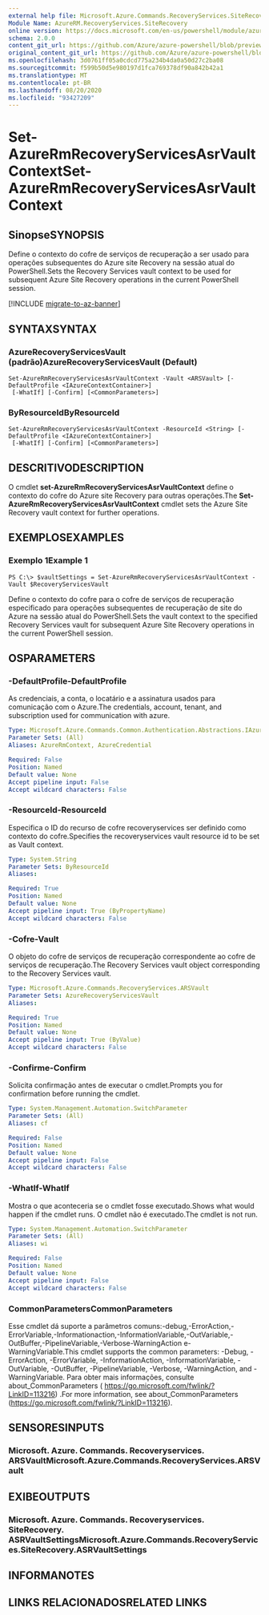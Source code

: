 ```yaml
---
external help file: Microsoft.Azure.Commands.RecoveryServices.SiteRecovery.dll-Help.xml
Module Name: AzureRM.RecoveryServices.SiteRecovery
online version: https://docs.microsoft.com/en-us/powershell/module/azurerm.recoveryservices.siterecovery/set-azurermrecoveryservicesasrvaultcontext
schema: 2.0.0
content_git_url: https://github.com/Azure/azure-powershell/blob/preview/src/ResourceManager/RecoveryServices/Commands.RecoveryServices.SiteRecovery/help/Set-AzureRmRecoveryServicesAsrVaultContext.md
original_content_git_url: https://github.com/Azure/azure-powershell/blob/preview/src/ResourceManager/RecoveryServices/Commands.RecoveryServices.SiteRecovery/help/Set-AzureRmRecoveryServicesAsrVaultContext.md
ms.openlocfilehash: 3d0761ff05a0cdcd775a234b4da0a50d27c2ba08
ms.sourcegitcommit: f599b50d5e980197d1fca769378df90a842b42a1
ms.translationtype: MT
ms.contentlocale: pt-BR
ms.lasthandoff: 08/20/2020
ms.locfileid: "93427209"
---
```

# <span data-ttu-id="a93db-101">Set-AzureRmRecoveryServicesAsrVaultContext</span><span class="sxs-lookup"><span data-stu-id="a93db-101">Set-AzureRmRecoveryServicesAsrVaultContext</span></span>

## <span data-ttu-id="a93db-102">Sinopse</span><span class="sxs-lookup"><span data-stu-id="a93db-102">SYNOPSIS</span></span>
<span data-ttu-id="a93db-103">Define o contexto do cofre de serviços de recuperação a ser usado para operações subsequentes do Azure site Recovery na sessão atual do PowerShell.</span><span class="sxs-lookup"><span data-stu-id="a93db-103">Sets the Recovery Services vault context to be used for subsequent Azure Site Recovery operations in the current PowerShell session.</span></span>

[!INCLUDE [migrate-to-az-banner](../../includes/migrate-to-az-banner.md)]

## <span data-ttu-id="a93db-104">SYNTAX</span><span class="sxs-lookup"><span data-stu-id="a93db-104">SYNTAX</span></span>

### <span data-ttu-id="a93db-105">AzureRecoveryServicesVault (padrão)</span><span class="sxs-lookup"><span data-stu-id="a93db-105">AzureRecoveryServicesVault (Default)</span></span>
```
Set-AzureRmRecoveryServicesAsrVaultContext -Vault <ARSVault> [-DefaultProfile <IAzureContextContainer>]
 [-WhatIf] [-Confirm] [<CommonParameters>]
```

### <span data-ttu-id="a93db-106">ByResourceId</span><span class="sxs-lookup"><span data-stu-id="a93db-106">ByResourceId</span></span>
```
Set-AzureRmRecoveryServicesAsrVaultContext -ResourceId <String> [-DefaultProfile <IAzureContextContainer>]
 [-WhatIf] [-Confirm] [<CommonParameters>]
```

## <span data-ttu-id="a93db-107">DESCRITIVO</span><span class="sxs-lookup"><span data-stu-id="a93db-107">DESCRIPTION</span></span>
<span data-ttu-id="a93db-108">O cmdlet **set-AzureRmRecoveryServicesAsrVaultContext** define o contexto do cofre do Azure site Recovery para outras operações.</span><span class="sxs-lookup"><span data-stu-id="a93db-108">The **Set-AzureRmRecoveryServicesAsrVaultContext** cmdlet sets the Azure Site Recovery vault context for further operations.</span></span>

## <span data-ttu-id="a93db-109">EXEMPLOS</span><span class="sxs-lookup"><span data-stu-id="a93db-109">EXAMPLES</span></span>

### <span data-ttu-id="a93db-110">Exemplo 1</span><span class="sxs-lookup"><span data-stu-id="a93db-110">Example 1</span></span>
```
PS C:\> $vaultSettings = Set-AzureRmRecoveryServicesAsrVaultContext -Vault $RecoveryServicesVault
```

<span data-ttu-id="a93db-111">Define o contexto do cofre para o cofre de serviços de recuperação especificado para operações subsequentes de recuperação de site do Azure na sessão atual do PowerShell.</span><span class="sxs-lookup"><span data-stu-id="a93db-111">Sets the vault context to the specified Recovery Services vault for subsequent Azure Site Recovery operations in the current PowerShell session.</span></span>

## <span data-ttu-id="a93db-112">OS</span><span class="sxs-lookup"><span data-stu-id="a93db-112">PARAMETERS</span></span>

### <span data-ttu-id="a93db-113">-DefaultProfile</span><span class="sxs-lookup"><span data-stu-id="a93db-113">-DefaultProfile</span></span>
<span data-ttu-id="a93db-114">As credenciais, a conta, o locatário e a assinatura usados para comunicação com o Azure.</span><span class="sxs-lookup"><span data-stu-id="a93db-114">The credentials, account, tenant, and subscription used for communication with azure.</span></span>

```yaml
Type: Microsoft.Azure.Commands.Common.Authentication.Abstractions.IAzureContextContainer
Parameter Sets: (All)
Aliases: AzureRmContext, AzureCredential

Required: False
Position: Named
Default value: None
Accept pipeline input: False
Accept wildcard characters: False
```

### <span data-ttu-id="a93db-115">-ResourceId</span><span class="sxs-lookup"><span data-stu-id="a93db-115">-ResourceId</span></span>
<span data-ttu-id="a93db-116">Especifica o ID do recurso de cofre recoveryservices ser definido como contexto do cofre.</span><span class="sxs-lookup"><span data-stu-id="a93db-116">Specifies the recoveryservices vault resource id to be set as Vault context.</span></span>

```yaml
Type: System.String
Parameter Sets: ByResourceId
Aliases:

Required: True
Position: Named
Default value: None
Accept pipeline input: True (ByPropertyName)
Accept wildcard characters: False
```

### <span data-ttu-id="a93db-117">-Cofre</span><span class="sxs-lookup"><span data-stu-id="a93db-117">-Vault</span></span>
<span data-ttu-id="a93db-118">O objeto do cofre de serviços de recuperação correspondente ao cofre de serviços de recuperação.</span><span class="sxs-lookup"><span data-stu-id="a93db-118">The Recovery Services vault object corresponding to the Recovery Services vault.</span></span>

```yaml
Type: Microsoft.Azure.Commands.RecoveryServices.ARSVault
Parameter Sets: AzureRecoveryServicesVault
Aliases:

Required: True
Position: Named
Default value: None
Accept pipeline input: True (ByValue)
Accept wildcard characters: False
```

### <span data-ttu-id="a93db-119">-Confirme</span><span class="sxs-lookup"><span data-stu-id="a93db-119">-Confirm</span></span>
<span data-ttu-id="a93db-120">Solicita confirmação antes de executar o cmdlet.</span><span class="sxs-lookup"><span data-stu-id="a93db-120">Prompts you for confirmation before running the cmdlet.</span></span>

```yaml
Type: System.Management.Automation.SwitchParameter
Parameter Sets: (All)
Aliases: cf

Required: False
Position: Named
Default value: None
Accept pipeline input: False
Accept wildcard characters: False
```

### <span data-ttu-id="a93db-121">-WhatIf</span><span class="sxs-lookup"><span data-stu-id="a93db-121">-WhatIf</span></span>
<span data-ttu-id="a93db-122">Mostra o que aconteceria se o cmdlet fosse executado.</span><span class="sxs-lookup"><span data-stu-id="a93db-122">Shows what would happen if the cmdlet runs.</span></span>
<span data-ttu-id="a93db-123">O cmdlet não é executado.</span><span class="sxs-lookup"><span data-stu-id="a93db-123">The cmdlet is not run.</span></span>

```yaml
Type: System.Management.Automation.SwitchParameter
Parameter Sets: (All)
Aliases: wi

Required: False
Position: Named
Default value: None
Accept pipeline input: False
Accept wildcard characters: False
```

### <span data-ttu-id="a93db-124">CommonParameters</span><span class="sxs-lookup"><span data-stu-id="a93db-124">CommonParameters</span></span>
<span data-ttu-id="a93db-125">Esse cmdlet dá suporte a parâmetros comuns:-debug,-ErrorAction,-ErrorVariable,-Informationaction,-InformationVariable,-OutVariable,-OutBuffer,-PipelineVariable,-Verbose-WarningAction e-WarningVariable.</span><span class="sxs-lookup"><span data-stu-id="a93db-125">This cmdlet supports the common parameters: -Debug, -ErrorAction, -ErrorVariable, -InformationAction, -InformationVariable, -OutVariable, -OutBuffer, -PipelineVariable, -Verbose, -WarningAction, and -WarningVariable.</span></span> <span data-ttu-id="a93db-126">Para obter mais informações, consulte about_CommonParameters ( https://go.microsoft.com/fwlink/?LinkID=113216) .</span><span class="sxs-lookup"><span data-stu-id="a93db-126">For more information, see about_CommonParameters (https://go.microsoft.com/fwlink/?LinkID=113216).</span></span>

## <span data-ttu-id="a93db-127">SENSORES</span><span class="sxs-lookup"><span data-stu-id="a93db-127">INPUTS</span></span>

### <span data-ttu-id="a93db-128">Microsoft. Azure. Commands. Recoveryservices. ARSVault</span><span class="sxs-lookup"><span data-stu-id="a93db-128">Microsoft.Azure.Commands.RecoveryServices.ARSVault</span></span>

## <span data-ttu-id="a93db-129">EXIBE</span><span class="sxs-lookup"><span data-stu-id="a93db-129">OUTPUTS</span></span>

### <span data-ttu-id="a93db-130">Microsoft. Azure. Commands. Recoveryservices. SiteRecovery. ASRVaultSettings</span><span class="sxs-lookup"><span data-stu-id="a93db-130">Microsoft.Azure.Commands.RecoveryServices.SiteRecovery.ASRVaultSettings</span></span>

## <span data-ttu-id="a93db-131">INFORMA</span><span class="sxs-lookup"><span data-stu-id="a93db-131">NOTES</span></span>

## <span data-ttu-id="a93db-132">LINKS RELACIONADOS</span><span class="sxs-lookup"><span data-stu-id="a93db-132">RELATED LINKS</span></span>
